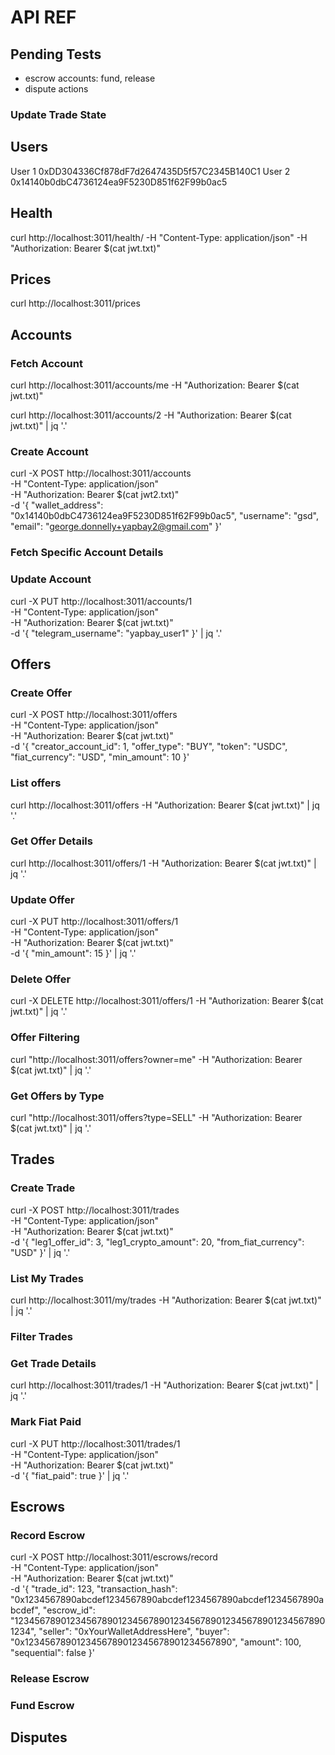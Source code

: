 # API REF

## Pending Tests
- escrow accounts: fund, release
- dispute actions

### Update Trade State

## Users
User 1 0xDD304336Cf878dF7d2647435D5f57C2345B140C1
User 2 0x14140b0dbC4736124ea9F5230D851f62F99b0ac5
## Health
curl http://localhost:3011/health/ -H "Content-Type: application/json" -H "Authorization: Bearer $(cat jwt.txt)"
## Prices
curl http://localhost:3011/prices
## Accounts
### Fetch Account
curl http://localhost:3011/accounts/me -H "Authorization: Bearer $(cat jwt.txt)"

curl http://localhost:3011/accounts/2 -H "Authorization: Bearer $(cat jwt.txt)" | jq '.'
### Create Account
curl -X POST http://localhost:3011/accounts \
-H "Content-Type: application/json" \
-H "Authorization: Bearer $(cat jwt2.txt)" \
-d '{
  "wallet_address": "0x14140b0dbC4736124ea9F5230D851f62F99b0ac5",
  "username": "gsd",
  "email": "george.donnelly+yapbay2@gmail.com"
}'
### Fetch Specific Account Details
### Update Account
curl -X PUT http://localhost:3011/accounts/1 \
-H "Content-Type: application/json" \
-H "Authorization: Bearer $(cat jwt.txt)" \
-d '{
  "telegram_username": "yapbay_user1"
}' | jq '.'
## Offers
### Create Offer
curl -X POST http://localhost:3011/offers \
-H "Content-Type: application/json" \
-H "Authorization: Bearer $(cat jwt.txt)" \
-d '{
  "creator_account_id": 1,
  "offer_type": "BUY",
  "token": "USDC",
  "fiat_currency": "USD",
  "min_amount": 10
}'
### List offers
curl http://localhost:3011/offers -H "Authorization: Bearer $(cat jwt.txt)" | jq '.'
### Get Offer Details
curl http://localhost:3011/offers/1 -H "Authorization: Bearer $(cat jwt.txt)" | jq '.'
### Update Offer
curl -X PUT http://localhost:3011/offers/1 \
-H "Content-Type: application/json" \
-H "Authorization: Bearer $(cat jwt.txt)" \
-d '{
  "min_amount": 15
}' | jq '.'
### Delete Offer
curl -X DELETE http://localhost:3011/offers/1 -H "Authorization: Bearer $(cat jwt.txt)" | jq '.'
### Offer Filtering
curl "http://localhost:3011/offers?owner=me" -H "Authorization: Bearer $(cat jwt.txt)" | jq '.'
### Get Offers by Type
curl "http://localhost:3011/offers?type=SELL" -H "Authorization: Bearer $(cat jwt.txt)" | jq '.'
## Trades
### Create Trade
curl -X POST http://localhost:3011/trades \
-H "Content-Type: application/json" \
-H "Authorization: Bearer $(cat jwt.txt)" \
-d '{
"leg1_offer_id": 3,
"leg1_crypto_amount": 20,
"from_fiat_currency": "USD"
}' | jq '.'
### List My Trades
curl http://localhost:3011/my/trades -H "Authorization: Bearer $(cat jwt.txt)" | jq '.'
### Filter Trades
### Get Trade Details
curl http://localhost:3011/trades/1 -H "Authorization: Bearer $(cat jwt.txt)" | jq '.'
### Mark Fiat Paid
curl -X PUT http://localhost:3011/trades/1 \
-H "Content-Type: application/json" \
-H "Authorization: Bearer $(cat jwt.txt)" \
-d '{
  "fiat_paid": true
}' | jq '.'
## Escrows
### Record Escrow
curl -X POST http://localhost:3011/escrows/record \
  -H "Content-Type: application/json" \
  -H "Authorization: Bearer $(cat jwt.txt)" \
  -d '{ 
    "trade_id": 123, 
    "transaction_hash": "0x1234567890abcdef1234567890abcdef1234567890abcdef1234567890abcdef", 
    "escrow_id": "1234567890123456789012345678901234567890123456789012345678901234", 
    "seller": "0xYourWalletAddressHere", 
    "buyer": "0x1234567890123456789012345678901234567890", 
    "amount": 100, 
    "sequential": false 
  }'
### Release Escrow
### Fund Escrow
## Disputes